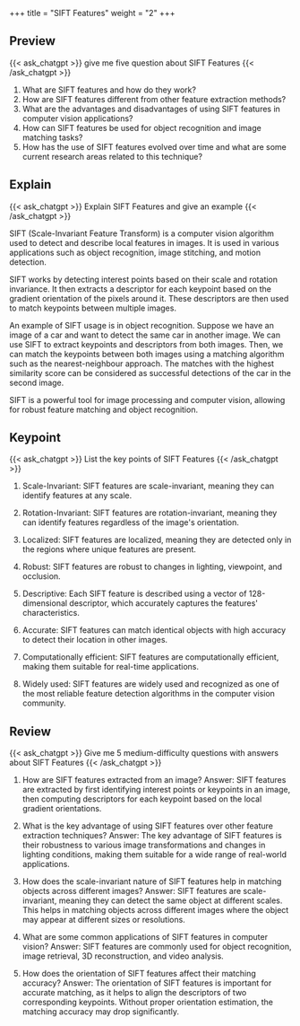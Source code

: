+++
title = "SIFT Features"
weight = "2"
+++
## Preview
{{< ask_chatgpt >}}
give me five question about SIFT Features
{{< /ask_chatgpt >}}

1. What are SIFT features and how do they work?
2. How are SIFT features different from other feature extraction methods?
3. What are the advantages and disadvantages of using SIFT features in computer vision applications?
4. How can SIFT features be used for object recognition and image matching tasks?
5. How has the use of SIFT features evolved over time and what are some current research areas related to this technique?   

## Explain
{{< ask_chatgpt >}}
Explain SIFT Features and give an example
{{< /ask_chatgpt >}}

SIFT (Scale-Invariant Feature Transform) is a computer vision algorithm used to detect and describe local features in images. It is used in various applications such as object recognition, image stitching, and motion detection.

SIFT works by detecting interest points based on their scale and rotation invariance. It then extracts a descriptor for each keypoint based on the gradient orientation of the pixels around it. These descriptors are then used to match keypoints between multiple images.

An example of SIFT usage is in object recognition. Suppose we have an image of a car and want to detect the same car in another image. We can use SIFT to extract keypoints and descriptors from both images. Then, we can match the keypoints between both images using a matching algorithm such as the nearest-neighbour approach. The matches with the highest similarity score can be considered as successful detections of the car in the second image.

SIFT is a powerful tool for image processing and computer vision, allowing for robust feature matching and object recognition.   

## Keypoint
{{< ask_chatgpt >}}
List the key points of SIFT Features
{{< /ask_chatgpt >}}

1. Scale-Invariant: SIFT features are scale-invariant, meaning they can identify features at any scale.

2. Rotation-Invariant: SIFT features are rotation-invariant, meaning they can identify features regardless of the image's orientation.

3. Localized: SIFT features are localized, meaning they are detected only in the regions where unique features are present. 

4. Robust: SIFT features are robust to changes in lighting, viewpoint, and occlusion.

5. Descriptive: Each SIFT feature is described using a vector of 128-dimensional descriptor, which accurately captures the features' characteristics.

6. Accurate: SIFT features can match identical objects with high accuracy to detect their location in other images.

7. Computationally efficient: SIFT features are computationally efficient, making them suitable for real-time applications. 

8. Widely used: SIFT features are widely used and recognized as one of the most reliable feature detection algorithms in the computer vision community.   

## Review
{{< ask_chatgpt >}}
Give me 5 medium-difficulty questions with answers about SIFT Features
{{< /ask_chatgpt >}}

1. How are SIFT features extracted from an image?
Answer: SIFT features are extracted by first identifying interest points or keypoints in an image, then computing descriptors for each keypoint based on the local gradient orientations.

2. What is the key advantage of using SIFT features over other feature extraction techniques?
Answer: The key advantage of SIFT features is their robustness to various image transformations and changes in lighting conditions, making them suitable for a wide range of real-world applications.

3. How does the scale-invariant nature of SIFT features help in matching objects across different images?
Answer: SIFT features are scale-invariant, meaning they can detect the same object at different scales. This helps in matching objects across different images where the object may appear at different sizes or resolutions.

4. What are some common applications of SIFT features in computer vision?
Answer: SIFT features are commonly used for object recognition, image retrieval, 3D reconstruction, and video analysis.

5. How does the orientation of SIFT features affect their matching accuracy?
Answer: The orientation of SIFT features is important for accurate matching, as it helps to align the descriptors of two corresponding keypoints. Without proper orientation estimation, the matching accuracy may drop significantly.   

